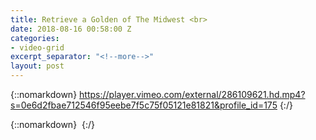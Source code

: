 ```yaml
---
title: Retrieve a Golden of The Midwest <br>
date: 2018-08-16 00:58:00 Z
categories:
- video-grid
excerpt_separator: "<!--more-->"
layout: post
---
```


{::nomarkdown}
https://player.vimeo.com/external/286109621.hd.mp4?s=0e6d2fbae712546f95eebe7f5c75f05121e81821&profile_id=175
{:/}  

<!--more-->
{::nomarkdown}
<img class="lazyload" data-vimeo-id="286109621" src="" alt="">
{:/}  
